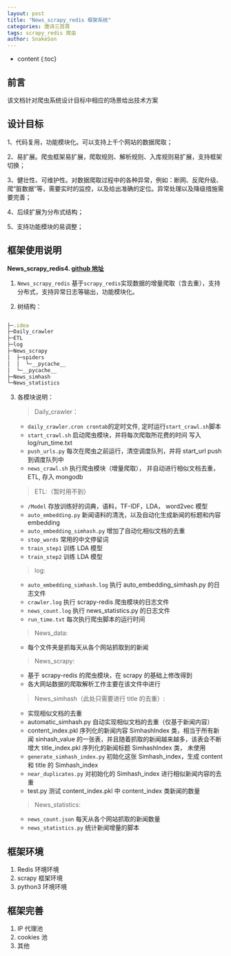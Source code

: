 ```yaml
---
layout: post
title: "News_scrapy_redis 框架系统"
categories: 唐诗三百首
tags: scrapy_redis 爬虫
author: SnakeSon
---
```


- content
  {:toc}

## 前言

该文档针对爬虫系统设计目标中相应的场景给出技术方案

## 设计目标

1、代码复用，功能模块化。可以支持上千个网站的数据爬取；

2、易扩展。爬虫框架易扩展，爬取规则、解析规则、入库规则易扩展，支持框架切换；

3、健壮性、可维护性。对数据爬取过程中的各种异常，例如：断网、反爬升级、爬“脏数据”等，需要实时的监控，以及给出准确的定位。异常处理以及降级措施需要完善；

4、后续扩展为分布式结构；

5、支持功能模块的易调整；

## 框架使用说明

**News_scrapy_redis4. [github 地址](https://github.com/xudailong/News_scrapy_redis.git)**

1. `News_scrapy_redis` 基于`scrapy_redis`实现数据的增量爬取（含去重），支持分布式，支持异常日志等输出，功能模块化。

2. 树结构：

```js

├─.idea
├─Daily_crawler
├─ETL
├─log
├─News_scrapy
│  ├─spiders
│  │  └─__pycache__
│  └─__pycache__
├─News_simhash
└─News_statistics

```

3. 各模块说明：

   > Daily_crawler：

   - `daily_crawler.cron crontab`的定时文件, 定时运行`start_crawl.sh`脚本
   - `start_crawl.sh` 启动爬虫模块，并将每次爬取所花费的时间 写入 log/run_time.txt
   - `push_urls.py` 每次在爬虫之前运行，清空调度队列，并将 start_url push 到调度队列中
   - `news_crawl.sh` 执行爬虫模块（增量爬取）， 并自动进行相似文档去重，ETL, 存入 mongodb

   > ETL:（暂时用不到）

   - `/Model` 存放训练好的词典，语料，TF-IDF，LDA， word2vec 模型
   - `auto_embedding.py` 新闻语料的清洗，以及自动化生成新闻的标题和内容 embedding
   - `auto_embedding_simhash.py` 增加了自动化相似文档的去重
   - `stop_words` 常用的中文停留词
   - `train_step1` 训练 LDA 模型
   - `train_step2` 训练 LDA 模型

   > log:

   - `auto_embedding_simhash.log` 执行 auto_embedding_simhash.py 的日志文件
   - `crawler.log` 执行 scrapy-redis 爬虫模块的日志文件
   - `news_count.log` 执行 news_statistics.py 的日志文件
   - `run_time.txt` 每次执行爬虫脚本的运行时间

   > News_data:

   - 每个文件夹是抓每天从各个网站抓取到的新闻

   > News_scrapy:

   - 基于 scrapy-redis 的爬虫模块，在 scrapy 的基础上修改得到
   - 各大网站数据的爬取解析工作主要在该文件中进行

   > News_simhash（此处只需要进行 title 的去重）:

   - 实现相似文档的去重
   - automatic_simhash.py 自动实现相似文档的去重（仅基于新闻内容）
   - content_index.pkl 序列化的新闻内容 SimhashIndex 类，相当于所有新闻 sinhash_value 的一张表，并且随着抓取的新闻越来越多，该表会不断增大 title_index.pkl 序列化的新闻标题 SimhashIndex 类， 未使用
   - `generate_simhash_index.py` 初始化这张 Simhash_index，生成 content 和 title 的 Simhash_index
   - `near_duplicates.py` 对初始化的 Simhash_index 进行相似新闻内容的去重
   - test.py 测试 content_index.pkl 中 content_index 类新闻的数量

   > News_statistics:

   - `news_count.json` 每天从各个网站抓取的新闻数量
   - `news_statistics.py` 统计新闻增量的脚本

## 框架环境

1. Redis 环境环境
2. scrapy 框架环境
3. python3 环境环境

## 框架完善

1. IP 代理池
2. cookies 池
3. 其他
